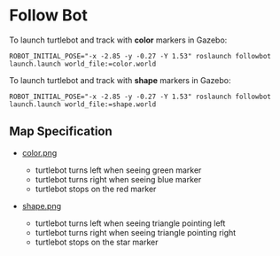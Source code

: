 # Follow Bot
To launch turtlebot and track with __color__ markers in Gazebo:
```
ROBOT_INITIAL_POSE="-x -2.85 -y -0.27 -Y 1.53" roslaunch followbot launch.launch world_file:=color.world
```

To launch turtlebot and track with __shape__ markers in Gazebo:
```
ROBOT_INITIAL_POSE="-x -2.85 -y -0.27 -Y 1.53" roslaunch followbot launch.launch world_file:=shape.world
```


## Map Specification
- [color.png](worlds/color.png)
	- turtlebot turns left when seeing green marker
	- turtlebot turns right when seeing blue marker
	- turtlebot stops on the red marker

- [shape.png](worlds/shape.png)
	- turtlebot turns left when seeing triangle pointing left
	- turtlebot turns right when seeing triangle pointing right
	- turtlebot stops on the star marker